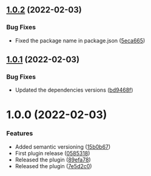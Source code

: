 ## [1.0.2](https://github.com/SolidAlloy/ExtEvents/compare/1.0.1...1.0.2) (2022-02-03)


### Bug Fixes

* Fixed the package name in package.json ([5eca665](https://github.com/SolidAlloy/ExtEvents/commit/5eca665afc6bc1de4beb7916c81cf9ddc7bb2e73))

## [1.0.1](https://github.com/SolidAlloy/ExtEvents/compare/1.0.0...1.0.1) (2022-02-03)


### Bug Fixes

* Updated the dependencies versions ([bd9468f](https://github.com/SolidAlloy/ExtEvents/commit/bd9468f31e2bc4ee678ec136ed56dc18e100b7f8))

# 1.0.0 (2022-02-03)


### Features

* Added semantic versioning ([15b0b67](https://github.com/SolidAlloy/ExtEvents/commit/15b0b67353d1adf3643b57b9e617330dc0d59c5b))
* First plugin release ([0585318](https://github.com/SolidAlloy/ExtEvents/commit/058531809cd85fbd4987563e434f414f28d09e33))
* Released the plugin ([89efa78](https://github.com/SolidAlloy/ExtEvents/commit/89efa784230bce8cf9d915aaac20f97b700d7528))
* Released the plugin ([7e5d2c0](https://github.com/SolidAlloy/ExtEvents/commit/7e5d2c08614b074689aee5bc036d6cbeeb9f27ef))
